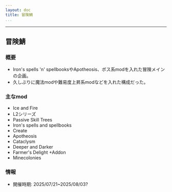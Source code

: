 ```yaml
---
layout: doc
title: 冒険鯖
...
```

---

## 冒険鯖
### 概要
- Iron's spells 'n' spellbooksやApotheosis、ボス系modを入れた冒険メインの企画。
- 久しぶりに魔法modや難易度上昇系modなどを入れた構成だった。

### 主なmod
- Ice and Fire
- L2シリーズ
- Passive Skill Trees
- Iron's spells and spellbooks
- Create
- Apotheosis
- Cataclysm
- Deeper and Darker
- Farmer's Delight +Addon
- Minecolonies

### 情報
- 開催時期: 2025/07/21~2025/08/03?